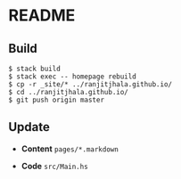 README
======

Build
-----

```
$ stack build
$ stack exec -- homepage rebuild
$ cp -r _site/* ../ranjitjhala.github.io/
$ cd ../ranjitjhala.github.io/
$ git push origin master
```

Update
------

+ **Content** `pages/*.markdown`

+ **Code**    `src/Main.hs`
